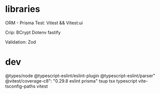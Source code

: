 # libraries

ORM - Prisma
Test: Vitest && Vitest:ui

Crip: BCrypt
Dotenv
fastify

Validation: Zod

# dev
@types/node
@typescript-eslint/eslint-plugin
@typescript-eslint/parser"
@vitest/coverage-c8": "0.29.8
eslint
prisma"
tsup
tsx
typescript
vite-tsconfig-paths
vitest
